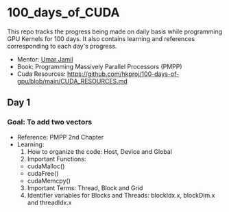 # 100_days_of_CUDA
This repo tracks the progress being made on daily basis while programming GPU Kernels for 100 days. It also contains learning and references corresponding to each day's progress.
* Mentor: [Umar Jamil](https://github.com/hkproj/)
* Book:  Programming Massively Parallel Processors (PMPP)
* Cuda Resources: https://github.com/hkproj/100-days-of-gpu/blob/main/CUDA_RESOURCES.md
 
## Day 1
### Goal: To add two vectors
* Reference: PMPP 2nd Chapter
* Learning:
  1. How to organize the code: Host, Device and Global
  2. Important Functions:
    - cudaMalloc()
    - cudaFree()
    - cudaMemcpy()
  3. Important Terms: Thread, Block and Grid
  4. Identifier variables for Blocks and Threads: blockIdx.x, blockDim.x and threadIdx.x


